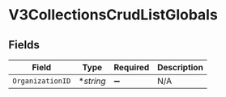# V3CollectionsCrudListGlobals


## Fields

| Field              | Type               | Required           | Description        |
| ------------------ | ------------------ | ------------------ | ------------------ |
| `OrganizationID`   | **string*          | :heavy_minus_sign: | N/A                |